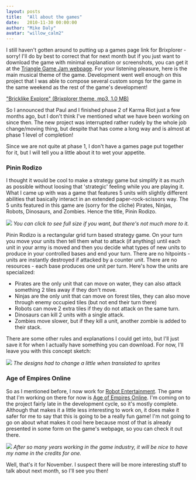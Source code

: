 ```yaml
---
layout: posts
title:  "All about the games"
date:   2010-11-30 00:00:00
author: "Mike Daly"
avatar: "willow_calm2"
---
```

I still haven't gotten around to putting up a games page link for Brixplorer - sorry! I'll do by best to correct that for next month but if you just want to download the game with minimal explanation or screenshots, you can get it at the [Triangle Game Jam webpage](http://www.trianglegamejam.com/games.php#Brixplorer). For your listening pleasure, here is the main musical theme of the game. Development went well enough on this project that I was able to compose several custom songs for the game in the same weekend as the rest of the game's development!

[&quot;Bricklike Explore&quot; (Brixplorer theme, mp3, 1.0 MB)](https://content.duelingmonkeys.com/filespace/mike/bricklikeexplore.mp3)

So I announced that Paul and I finished phase 2 of Karma Riot just a few months ago, but I don't think I've mentioned what we have been working on since then. The new project was interrupted rather rudely by the whole job change/moving thing, but despite that has come a long way and is almost at phase 1 level of completion!

Since we are not quite at phase 1, I don't have a games page put together for it, but I will tell you a little about it to wet your appetite.

### Pinin Rodizo

I thought it would be cool to make a strategy game but simplify it as much as possible without loosing that 'strategic' feeling while you are playing it. What I came up with was a game that features 5 units with slightly different abilities that basically interact in an extended paper-rock-scissors way. The 5 units featured in this game are (sorry for the cliche) Pirates, Ninjas, Robots, Dinosaurs, and Zombies. Hence the title, Pinin Rodizo.

[![](https://content.duelingmonkeys.com/filespace/mike/pininrodizo_101122_1_500.png)](https://content.duelingmonkeys.com/filespace/mike/pininrodizo_101122_1.png)
_You can click to see full size if you want, but there's not much more to it._

Pinin Rodizo is a rectangular grid turn based strategy game. On your turn you move your units then tell them what to attack (if anything) until each unit in your army is moved and then you decide what types of new units to produce in your controlled bases and end your turn. There are no hitpoints - units are instantly destroyed if attacked by a counter unit. There are no resources - each base produces one unit per turn. Here's how the units are specialized:

* Pirates are the only unit that can move on water, they can also attack something 2 tiles away if they don't move.
* Ninjas are the only unit that can move on forest tiles, they can also move through enemy occupied tiles (but not end their turn there)
* Robots can move 2 extra tiles if they do not attack on the same turn.
* Dinosaurs can kill 2 units with a single attack.
* Zombies move slower, but if they kill a unit, another zombie is added to their stack.

There are some other rules and explanations I could get into, but I'll just save it for when I actually have something you can download. For now, I'll leave you with this concept sketch:

![](https://content.duelingmonkeys.com/filespace/mike/pininrodizo_concept.png)
_The designs had to change a little when translated to sprites_

### Age of Empires Online

So as I mentioned before, I now work for [Robot Entertainment](http://www.robotentertainment.com). The game that I'm working on there for now is [Age of Empires Online](http://ageofempiresonline.com/). I'm coming on to the project fairly late in the development cycle, so it's mostly complete. Although that makes it a little less interesting to work on, it does make it safer for me to say that this is going to be a really fun game! I'm not going to go on about what makes it cool here because most of that is already presented in some form on the game's webpage, so you can check it out there.

![](https://content.duelingmonkeys.com/filespace/mike/age-online-logo_500.jpg)
_After so many years working in the game industry, it will be nice to have my name in the credits for one._

Well, that's it for November. I suspect there will be more interesting stuff to talk about next month, so I'll see you then!
